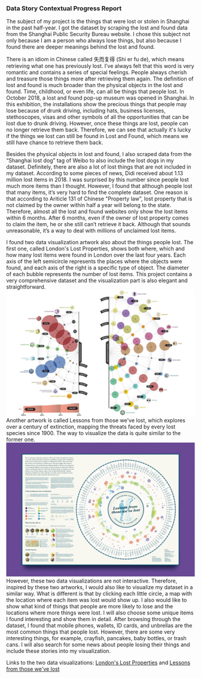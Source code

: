 ### Data Story Contextual Progress Report
The subject of my project is the things that were lost or stolen in Shanghai in the past half-year. I got the dataset by scraping the lost and found data from the Shanghai Public Security Bureau website. I chose this subject not only because I am a person who always lose things, but also because I found there are deeper meanings behind the lost and found.

There is an idiom in Chinese called 失而复得 (Shi er fu de), which means retrieving what one has previously lost. I’ve always felt that this word is very romantic and contains a series of special feelings. People always cherish and treasure those things more after retrieving them again.
The definition of lost and found is much broader than the physical objects in the lost and found. Time, childhood, or even life, can all be things that people lost. In October 2018, a lost and found pop-up museum was opened in Shanghai. In this exhibition, the installations show the precious things that people may lose because of drunk driving, including hats, business licenses, stethoscopes, visas and other symbols of all the opportunities that can be lost due to drunk driving. However, once these things are lost, people can no longer retrieve them back. Therefore, we can see that actually it's lucky if the things we lost can still be found in Lost and Found, which means we still have chance to retrieve them back.

Besides the physical objects in lost and found, I also scraped data from the “Shanghai lost dog” tag of Weibo to also include the lost dogs in my dataset. Definitely, there are also a lot of lost things that are not included in my dataset. According to some pieces of news, Didi received about 1.13 million lost items in 2018. I was surprised by this number since people lost much more items than I thought. However, I found that although people lost that many items, it’s very hard to find the complete dataset. One reason is that according to Ariticle 131 of Chinese "Property law”, lost property that is not claimed by the owner within half a year will belong to the state. Therefore, almost all the lost and found websites only show the lost items within 6 months. After 6 months, even if the owner of lost property comes to claim the item, he or she still can’t retrieve it back. Although that sounds unreasonable, it’s a way to deal with millions of unclaimed lost items.

I found two data visualization artwork also about the things people lost. The first one, called London's Lost Properties, shows both where, which and how many lost items were found in London over the last four years. Each axis of the left semicircle represents the places where the objects were found, and each axis of the right is a specific type of object. The diameter of each bubble represents the number of lost items. This project contains a very comprehensive dataset and the visualization part is also elegant and straightforward.
![London's Lost Properties](London.jpg)
Another artwork is called Lessons from those we've lost, which explores over a century of extinction, mapping the threats faced by every lost species since 1900. The way to visualize the data is quite similar to the former one.
![Lessons from those we've lost](extinct.jpg)
However, these two data visualizations are not interactive. Therefore, inspired by these two artworks, I would also like to visualize my dataset in a similar way. What is different is that by clicking each little circle, a map with the location where each item was lost would show up. I also would like to show what kind of things that people are more likely to lose and the locations where more things were lost. I will also choose some unique items I found interesting and show them in detail. After browsing through the dataset, I found that mobile phones, wallets, ID cards, and unbrellas are the most common things that people lost. However, there are some very interesting things, for example, crayfish, pancakes, baby bottles, or trash cans. I will also search for some news about people losing their things and include these stories into my visualization.

Links to the two data visualizations: [London's Lost Properties](https://www.behance.net/gallery/17832017/WIRED-UK-INFOPORN-Londons-Lost-Property) and
[Lessons from those we've lost](https://www.jamesrounddesign.com/lessons-from-those-weve-lost)

